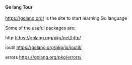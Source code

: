 #### Go lang Tour
https://golang.org/ is the site to start learning Go language

Some of the useful packages are:

http https://golang.org/pkg/net/http/

ioutil https://golang.org/pkg/io/ioutil/

errors https://golang.org/pkg/errors/

